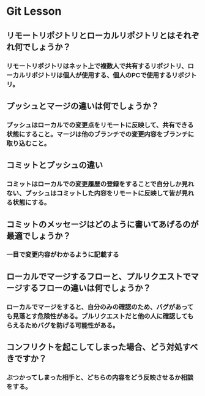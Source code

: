 # Git Lesson

## リモートリポジトリとローカルリポジトリとはそれぞれ何でしょうか？

### リモートリポジトリはネット上で複数人で共有するリポジトリ、ローカルリポジトリは個人が使用する、個人のPCで使用するリポジトリ。

## プッシュとマージの違いは何でしょうか？

### プッシュはローカルでの変更点をリモートに反映して、共有できる状態にすること。マージは他のブランチでの変更内容をブランチに取り込むこと。

## コミットとプッシュの違い

### コミットはローカルでの変更履歴の登録をすることで自分しか見れない、プッシュはコミットした内容をリモートに反映して皆が見れる状態にする。

## コミットのメッセージはどのように書いてあげるのが最適でしょうか？

### 一目で変更内容がわかるように記載する

## ローカルでマージするフローと、プルリクエストでマージするフローの違いは何でしょうか？

### ローカルでマージをすると、自分のみの確認のため、バグがあっても見落とす危険性がある。プルリクエストだと他の人に確認してもらえるためバグを防げる可能性がある。

## コンフリクトを起こしてしまった場合、どう対処すべきですか？

### ぶつかってしまった相手と、どちらの内容をどう反映させるか相談をする。